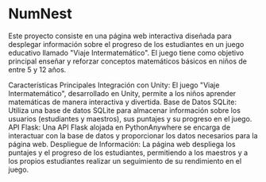 # NumNest
Este proyecto consiste en una página web interactiva diseñada para desplegar información sobre el progreso de los estudiantes en un juego educativo llamado "Viaje Intermatemático". El juego tiene como objetivo principal enseñar y reforzar conceptos matemáticos básicos en niños de entre 5 y 12 años.

Características Principales
Integración con Unity: El juego "Viaje Intermatemático", desarrollado en Unity, permite a los niños aprender matemáticas de manera interactiva y divertida.
Base de Datos SQLite: Utiliza una base de datos SQLite para almacenar información sobre los usuarios (estudiantes y maestros), sus puntajes y su progreso en el juego.
API Flask: Una API Flask alojada en PythonAnywhere se encarga de interactuar con la base de datos y proporcionar los datos necesarios para la página web.
Despliegue de Información: La página web despliega los puntajes y el progreso de los estudiantes, permitiendo a los maestros y a los propios estudiantes realizar un seguimiento de su rendimiento en el juego.
